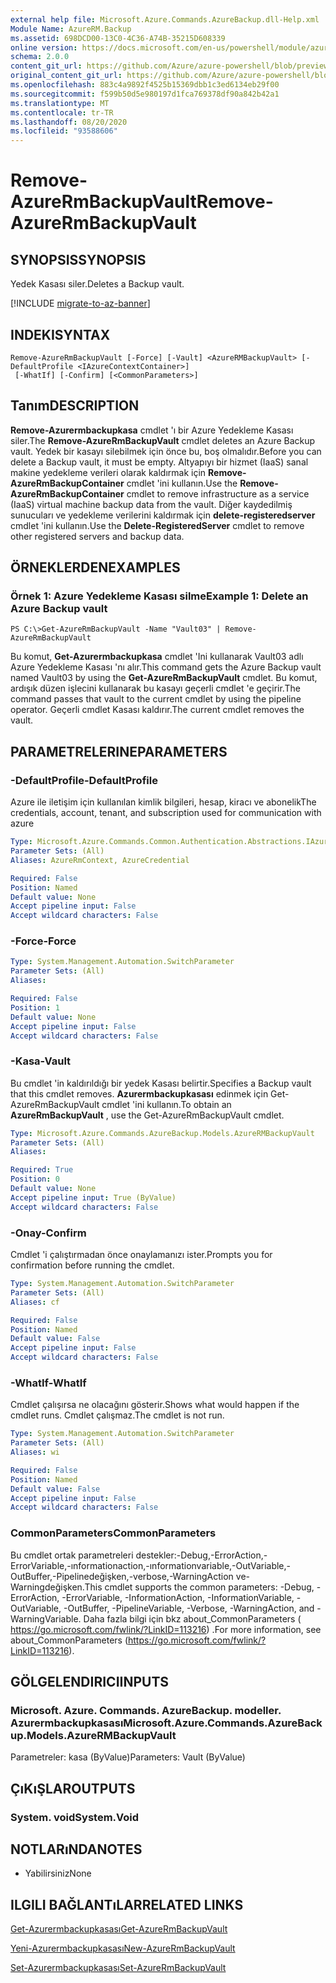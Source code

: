 ```yaml
---
external help file: Microsoft.Azure.Commands.AzureBackup.dll-Help.xml
Module Name: AzureRM.Backup
ms.assetid: 698DCD00-13C0-4C36-A74B-35215D608339
online version: https://docs.microsoft.com/en-us/powershell/module/azurerm.backup/remove-azurermbackupvault
schema: 2.0.0
content_git_url: https://github.com/Azure/azure-powershell/blob/preview/src/ResourceManager/AzureBackup/Commands.AzureBackup/help/Remove-AzureRmBackupVault.md
original_content_git_url: https://github.com/Azure/azure-powershell/blob/preview/src/ResourceManager/AzureBackup/Commands.AzureBackup/help/Remove-AzureRmBackupVault.md
ms.openlocfilehash: 883c4a9892f4525b15369dbb1c3ed6134eb29f00
ms.sourcegitcommit: f599b50d5e980197d1fca769378df90a842b42a1
ms.translationtype: MT
ms.contentlocale: tr-TR
ms.lasthandoff: 08/20/2020
ms.locfileid: "93588606"
---
```

# <span data-ttu-id="1849b-101">Remove-AzureRmBackupVault</span><span class="sxs-lookup"><span data-stu-id="1849b-101">Remove-AzureRmBackupVault</span></span>

## <span data-ttu-id="1849b-102">SYNOPSIS</span><span class="sxs-lookup"><span data-stu-id="1849b-102">SYNOPSIS</span></span>
<span data-ttu-id="1849b-103">Yedek Kasası siler.</span><span class="sxs-lookup"><span data-stu-id="1849b-103">Deletes a Backup vault.</span></span>

[!INCLUDE [migrate-to-az-banner](../../includes/migrate-to-az-banner.md)]

## <span data-ttu-id="1849b-104">INDEKI</span><span class="sxs-lookup"><span data-stu-id="1849b-104">SYNTAX</span></span>

```
Remove-AzureRmBackupVault [-Force] [-Vault] <AzureRMBackupVault> [-DefaultProfile <IAzureContextContainer>]
 [-WhatIf] [-Confirm] [<CommonParameters>]
```

## <span data-ttu-id="1849b-105">Tanım</span><span class="sxs-lookup"><span data-stu-id="1849b-105">DESCRIPTION</span></span>
<span data-ttu-id="1849b-106">**Remove-Azurermbackupkasa** cmdlet 'ı bir Azure Yedekleme Kasası siler.</span><span class="sxs-lookup"><span data-stu-id="1849b-106">The **Remove-AzureRmBackupVault** cmdlet deletes an Azure Backup vault.</span></span>
<span data-ttu-id="1849b-107">Yedek bir kasayı silebilmek için önce bu, boş olmalıdır.</span><span class="sxs-lookup"><span data-stu-id="1849b-107">Before you can delete a Backup vault, it must be empty.</span></span>
<span data-ttu-id="1849b-108">Altyapıyı bir hizmet (IaaS) sanal makine yedekleme verileri olarak kaldırmak için **Remove-AzureRmBackupContainer** cmdlet 'ini kullanın.</span><span class="sxs-lookup"><span data-stu-id="1849b-108">Use the **Remove-AzureRmBackupContainer** cmdlet to remove infrastructure as a service (IaaS) virtual machine backup data from the vault.</span></span>
<span data-ttu-id="1849b-109">Diğer kaydedilmiş sunucuları ve yedekleme verilerini kaldırmak için **delete-registeredserver** cmdlet 'ini kullanın.</span><span class="sxs-lookup"><span data-stu-id="1849b-109">Use the **Delete-RegisteredServer** cmdlet to remove other registered servers and backup data.</span></span>

## <span data-ttu-id="1849b-110">ÖRNEKLERDEN</span><span class="sxs-lookup"><span data-stu-id="1849b-110">EXAMPLES</span></span>

### <span data-ttu-id="1849b-111">Örnek 1: Azure Yedekleme Kasası silme</span><span class="sxs-lookup"><span data-stu-id="1849b-111">Example 1: Delete an Azure Backup vault</span></span>
```
PS C:\>Get-AzureRmBackupVault -Name "Vault03" | Remove-AzureRmBackupVault
```

<span data-ttu-id="1849b-112">Bu komut, **Get-Azurermbackupkasa** cmdlet 'Ini kullanarak Vault03 adlı Azure Yedekleme Kasası 'nı alır.</span><span class="sxs-lookup"><span data-stu-id="1849b-112">This command gets the Azure Backup vault named Vault03 by using the **Get-AzureRmBackupVault** cmdlet.</span></span>
<span data-ttu-id="1849b-113">Bu komut, ardışık düzen işlecini kullanarak bu kasayı geçerli cmdlet 'e geçirir.</span><span class="sxs-lookup"><span data-stu-id="1849b-113">The command passes that vault to the current cmdlet by using the pipeline operator.</span></span>
<span data-ttu-id="1849b-114">Geçerli cmdlet Kasası kaldırır.</span><span class="sxs-lookup"><span data-stu-id="1849b-114">The current cmdlet removes the vault.</span></span>

## <span data-ttu-id="1849b-115">PARAMETRELERINE</span><span class="sxs-lookup"><span data-stu-id="1849b-115">PARAMETERS</span></span>

### <span data-ttu-id="1849b-116">-DefaultProfile</span><span class="sxs-lookup"><span data-stu-id="1849b-116">-DefaultProfile</span></span>
<span data-ttu-id="1849b-117">Azure ile iletişim için kullanılan kimlik bilgileri, hesap, kiracı ve abonelik</span><span class="sxs-lookup"><span data-stu-id="1849b-117">The credentials, account, tenant, and subscription used for communication with azure</span></span>

```yaml
Type: Microsoft.Azure.Commands.Common.Authentication.Abstractions.IAzureContextContainer
Parameter Sets: (All)
Aliases: AzureRmContext, AzureCredential

Required: False
Position: Named
Default value: None
Accept pipeline input: False
Accept wildcard characters: False
```

### <span data-ttu-id="1849b-118">-Force</span><span class="sxs-lookup"><span data-stu-id="1849b-118">-Force</span></span>
```yaml
Type: System.Management.Automation.SwitchParameter
Parameter Sets: (All)
Aliases:

Required: False
Position: 1
Default value: None
Accept pipeline input: False
Accept wildcard characters: False
```

### <span data-ttu-id="1849b-119">-Kasa</span><span class="sxs-lookup"><span data-stu-id="1849b-119">-Vault</span></span>
<span data-ttu-id="1849b-120">Bu cmdlet 'in kaldırıldığı bir yedek Kasası belirtir.</span><span class="sxs-lookup"><span data-stu-id="1849b-120">Specifies a Backup vault that this cmdlet removes.</span></span>
<span data-ttu-id="1849b-121">**Azurermbackupkasası** edinmek için Get-AzureRmBackupVault cmdlet 'ini kullanın.</span><span class="sxs-lookup"><span data-stu-id="1849b-121">To obtain an **AzureRmBackupVault** , use the Get-AzureRmBackupVault cmdlet.</span></span>

```yaml
Type: Microsoft.Azure.Commands.AzureBackup.Models.AzureRMBackupVault
Parameter Sets: (All)
Aliases:

Required: True
Position: 0
Default value: None
Accept pipeline input: True (ByValue)
Accept wildcard characters: False
```

### <span data-ttu-id="1849b-122">-Onay</span><span class="sxs-lookup"><span data-stu-id="1849b-122">-Confirm</span></span>
<span data-ttu-id="1849b-123">Cmdlet 'i çalıştırmadan önce onaylamanızı ister.</span><span class="sxs-lookup"><span data-stu-id="1849b-123">Prompts you for confirmation before running the cmdlet.</span></span>

```yaml
Type: System.Management.Automation.SwitchParameter
Parameter Sets: (All)
Aliases: cf

Required: False
Position: Named
Default value: False
Accept pipeline input: False
Accept wildcard characters: False
```

### <span data-ttu-id="1849b-124">-WhatIf</span><span class="sxs-lookup"><span data-stu-id="1849b-124">-WhatIf</span></span>
<span data-ttu-id="1849b-125">Cmdlet çalışırsa ne olacağını gösterir.</span><span class="sxs-lookup"><span data-stu-id="1849b-125">Shows what would happen if the cmdlet runs.</span></span>
<span data-ttu-id="1849b-126">Cmdlet çalışmaz.</span><span class="sxs-lookup"><span data-stu-id="1849b-126">The cmdlet is not run.</span></span>

```yaml
Type: System.Management.Automation.SwitchParameter
Parameter Sets: (All)
Aliases: wi

Required: False
Position: Named
Default value: False
Accept pipeline input: False
Accept wildcard characters: False
```

### <span data-ttu-id="1849b-127">CommonParameters</span><span class="sxs-lookup"><span data-stu-id="1849b-127">CommonParameters</span></span>
<span data-ttu-id="1849b-128">Bu cmdlet ortak parametreleri destekler:-Debug,-ErrorAction,-ErrorVariable,-ınformationaction,-ınformationvariable,-OutVariable,-OutBuffer,-Pipelinedeğişken,-verbose,-WarningAction ve-Warningdeğişken.</span><span class="sxs-lookup"><span data-stu-id="1849b-128">This cmdlet supports the common parameters: -Debug, -ErrorAction, -ErrorVariable, -InformationAction, -InformationVariable, -OutVariable, -OutBuffer, -PipelineVariable, -Verbose, -WarningAction, and -WarningVariable.</span></span> <span data-ttu-id="1849b-129">Daha fazla bilgi için bkz about_CommonParameters ( https://go.microsoft.com/fwlink/?LinkID=113216) .</span><span class="sxs-lookup"><span data-stu-id="1849b-129">For more information, see about_CommonParameters (https://go.microsoft.com/fwlink/?LinkID=113216).</span></span>

## <span data-ttu-id="1849b-130">GÖLGELENDIRICI</span><span class="sxs-lookup"><span data-stu-id="1849b-130">INPUTS</span></span>

### <span data-ttu-id="1849b-131">Microsoft. Azure. Commands. AzureBackup. modeller. Azurermbackupkasası</span><span class="sxs-lookup"><span data-stu-id="1849b-131">Microsoft.Azure.Commands.AzureBackup.Models.AzureRMBackupVault</span></span>
<span data-ttu-id="1849b-132">Parametreler: kasa (ByValue)</span><span class="sxs-lookup"><span data-stu-id="1849b-132">Parameters: Vault (ByValue)</span></span>

## <span data-ttu-id="1849b-133">ÇıKıŞLAR</span><span class="sxs-lookup"><span data-stu-id="1849b-133">OUTPUTS</span></span>

### <span data-ttu-id="1849b-134">System. void</span><span class="sxs-lookup"><span data-stu-id="1849b-134">System.Void</span></span>

## <span data-ttu-id="1849b-135">NOTLARıNDA</span><span class="sxs-lookup"><span data-stu-id="1849b-135">NOTES</span></span>
* <span data-ttu-id="1849b-136">Yabilirsiniz</span><span class="sxs-lookup"><span data-stu-id="1849b-136">None</span></span>

## <span data-ttu-id="1849b-137">ILGILI BAĞLANTıLAR</span><span class="sxs-lookup"><span data-stu-id="1849b-137">RELATED LINKS</span></span>

[<span data-ttu-id="1849b-138">Get-Azurermbackupkasası</span><span class="sxs-lookup"><span data-stu-id="1849b-138">Get-AzureRmBackupVault</span></span>](./Get-AzureRmBackupVault.md)

[<span data-ttu-id="1849b-139">Yeni-Azurermbackupkasası</span><span class="sxs-lookup"><span data-stu-id="1849b-139">New-AzureRmBackupVault</span></span>](./New-AzureRmBackupVault.md)

[<span data-ttu-id="1849b-140">Set-Azurermbackupkasası</span><span class="sxs-lookup"><span data-stu-id="1849b-140">Set-AzureRmBackupVault</span></span>](./Set-AzureRmBackupVault.md)


